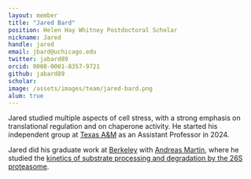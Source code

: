 ```yaml
---
layout: member
title: "Jared Bard"
position: Helen Hay Whitney Postdoctoral Scholar
nickname: Jared
handle: jared
email: jbard@uchicago.edu
twitter: jabard89
orcid: 0000-0001-8357-9721
github: jabard89
scholar: 
image: /assets/images/team/jared-bard.png
alum: true
---
```

Jared studied multiple aspects of cell stress, with a strong emphasis on translational regulation and on chaperone activity. He started his independent group at [Texas A&M](https://www.bio.tamu.edu/) as an Assistant Professor in 2024.

Jared did his graduate work at [Berkeley][1] with [Andreas Martin][2], where he studied the [kinetics of substrate processing and degradation by the 26S proteasome][3]. 

[1]:http://www.berkeley.edu
[2]:http://mcb.berkeley.edu/labs/martin/
[3]:https://pubmed.ncbi.nlm.nih.gov/30929903/
